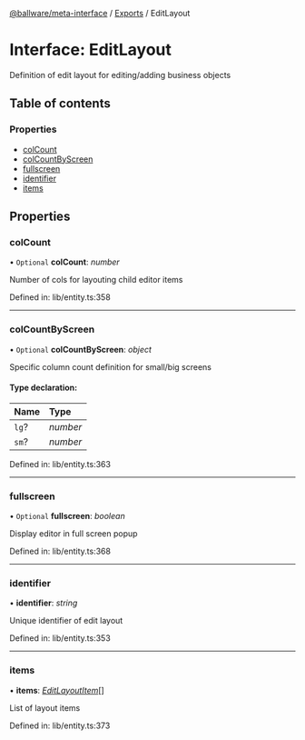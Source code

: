 [@ballware/meta-interface](../README.md) / [Exports](../modules.md) / EditLayout

# Interface: EditLayout

Definition of edit layout for editing/adding business objects

## Table of contents

### Properties

- [colCount](editlayout.md#colcount)
- [colCountByScreen](editlayout.md#colcountbyscreen)
- [fullscreen](editlayout.md#fullscreen)
- [identifier](editlayout.md#identifier)
- [items](editlayout.md#items)

## Properties

### colCount

• `Optional` **colCount**: *number*

Number of cols for layouting child editor items

Defined in: lib/entity.ts:358

___

### colCountByScreen

• `Optional` **colCountByScreen**: *object*

Specific column count definition for small/big screens

#### Type declaration:

Name | Type |
:------ | :------ |
`lg`? | *number* |
`sm`? | *number* |

Defined in: lib/entity.ts:363

___

### fullscreen

• `Optional` **fullscreen**: *boolean*

Display editor in full screen popup

Defined in: lib/entity.ts:368

___

### identifier

• **identifier**: *string*

Unique identifier of edit layout

Defined in: lib/entity.ts:353

___

### items

• **items**: [*EditLayoutItem*](editlayoutitem.md)[]

List of layout items

Defined in: lib/entity.ts:373
